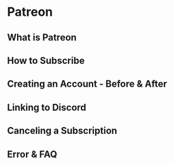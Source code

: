 # Patreon

## What is Patreon



## How to Subscribe



## Creating an Account - Before & After



## Linking to Discord



## Canceling a Subscription



## Error & FAQ
